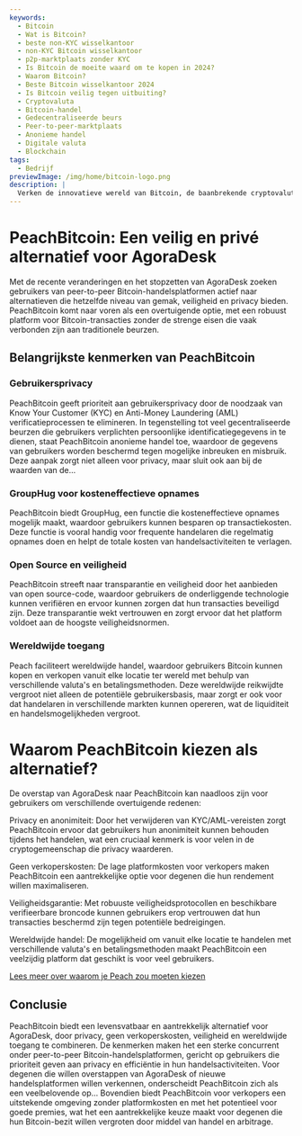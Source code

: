 ```yaml
---
keywords:
  - Bitcoin
  - Wat is Bitcoin?
  - beste non-KYC wisselkantoor
  - non-KYC Bitcoin wisselkantoor
  - p2p-marktplaats zonder KYC
  - Is Bitcoin de moeite waard om te kopen in 2024?
  - Waarom Bitcoin?
  - Beste Bitcoin wisselkantoor 2024
  - Is Bitcoin veilig tegen uitbuiting?
  - Cryptovaluta
  - Bitcoin-handel
  - Gedecentraliseerde beurs
  - Peer-to-peer-marktplaats
  - Anonieme handel
  - Digitale valuta
  - Blockchain
tags:
  - Bedrijf
previewImage: /img/home/bitcoin-logo.png
description: |
  Verken de innovatieve wereld van Bitcoin, de baanbrekende cryptovaluta die veilige, gedecentraliseerde transacties mogelijk maakt via een wereldwijd netwerk. Leer over de beste non-KYC Bitcoin-wisselkantoren, peer-to-peer-handelsmarkten en de voordelen van anonieme Bitcoin-transacties. Ontdek waarom Bitcoin een waardevolle investering blijft in 2024 en hoe het veiligheid biedt tegen uitbuiting.
---
```


# PeachBitcoin: Een veilig en privé alternatief voor AgoraDesk

Met de recente veranderingen en het stopzetten van AgoraDesk zoeken gebruikers van peer-to-peer Bitcoin-handelsplatformen actief naar alternatieven die hetzelfde niveau van gemak, veiligheid en privacy bieden. PeachBitcoin komt naar voren als een overtuigende optie, met een robuust platform voor Bitcoin-transacties zonder de strenge eisen die vaak verbonden zijn aan traditionele beurzen.

## Belangrijkste kenmerken van PeachBitcoin

### Gebruikersprivacy

PeachBitcoin geeft prioriteit aan gebruikersprivacy door de noodzaak van Know Your Customer (KYC) en Anti-Money Laundering (AML) verificatieprocessen te elimineren. In tegenstelling tot veel gecentraliseerde beurzen die gebruikers verplichten persoonlijke identificatiegegevens in te dienen, staat PeachBitcoin anonieme handel toe, waardoor de gegevens van gebruikers worden beschermd tegen mogelijke inbreuken en misbruik. Deze aanpak zorgt niet alleen voor privacy, maar sluit ook aan bij de waarden van de...

### GroupHug voor kosteneffectieve opnames

PeachBitcoin biedt GroupHug, een functie die kosteneffectieve opnames mogelijk maakt, waardoor gebruikers kunnen besparen op transactiekosten. Deze functie is vooral handig voor frequente handelaren die regelmatig opnames doen en helpt de totale kosten van handelsactiviteiten te verlagen.

### Open Source en veiligheid

PeachBitcoin streeft naar transparantie en veiligheid door het aanbieden van open source-code, waardoor gebruikers de onderliggende technologie kunnen verifiëren en ervoor kunnen zorgen dat hun transacties beveiligd zijn. Deze transparantie wekt vertrouwen en zorgt ervoor dat het platform voldoet aan de hoogste veiligheidsnormen.

### Wereldwijde toegang

Peach faciliteert wereldwijde handel, waardoor gebruikers Bitcoin kunnen kopen en verkopen vanuit elke locatie ter wereld met behulp van verschillende valuta's en betalingsmethoden. Deze wereldwijde reikwijdte vergroot niet alleen de potentiële gebruikersbasis, maar zorgt er ook voor dat handelaren in verschillende markten kunnen opereren, wat de liquiditeit en handelsmogelijkheden vergroot.

# Waarom PeachBitcoin kiezen als alternatief?

De overstap van AgoraDesk naar PeachBitcoin kan naadloos zijn voor gebruikers om verschillende overtuigende redenen:

Privacy en anonimiteit: Door het verwijderen van KYC/AML-vereisten zorgt PeachBitcoin ervoor dat gebruikers hun anonimiteit kunnen behouden tijdens het handelen, wat een cruciaal kenmerk is voor velen in de cryptogemeenschap die privacy waarderen.

Geen verkoperskosten: De lage platformkosten voor verkopers maken PeachBitcoin een aantrekkelijke optie voor degenen die hun rendement willen maximaliseren.

Veiligheidsgarantie: Met robuuste veiligheidsprotocollen en beschikbare verifieerbare broncode kunnen gebruikers erop vertrouwen dat hun transacties beschermd zijn tegen potentiële bedreigingen.

Wereldwijde handel: De mogelijkheid om vanuit elke locatie te handelen met verschillende valuta's en betalingsmethoden maakt PeachBitcoin een veelzijdig platform dat geschikt is voor veel gebruikers.

[Lees meer over waarom je Peach zou moeten kiezen](https://peachbitcoin.com/blog/Why-Choose-Peach/)

## Conclusie

PeachBitcoin biedt een levensvatbaar en aantrekkelijk alternatief voor AgoraDesk, door privacy, geen verkoperskosten, veiligheid en wereldwijde toegang te combineren. De kenmerken maken het een sterke concurrent onder peer-to-peer Bitcoin-handelsplatformen, gericht op gebruikers die prioriteit geven aan privacy en efficiëntie in hun handelsactiviteiten. Voor degenen die willen overstappen van AgoraDesk of nieuwe handelsplatformen willen verkennen, onderscheidt PeachBitcoin zich als een veelbelovende op...
Bovendien biedt PeachBitcoin voor verkopers een uitstekende omgeving zonder platformkosten en met het potentieel voor goede premies, wat het een aantrekkelijke keuze maakt voor degenen die hun Bitcoin-bezit willen vergroten door middel van handel en arbitrage.
